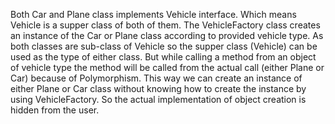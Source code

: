 Both Car and Plane class implements Vehicle interface. Which means Vehicle is a supper class of both of them. The VehicleFactory class creates an instance of the Car or Plane class according to provided vehicle type. As both classes are sub-class of Vehicle so the supper class (Vehicle) can be used as the type of either class. But while calling a method from an object of vehicle type the method will be called from the actual call (either Plane or Car) because of Polymorphism. This way we can create an instance of either Plane or Car class without knowing how to create the instance by using VehicleFactory. So the actual implementation of object creation is hidden from the user.
